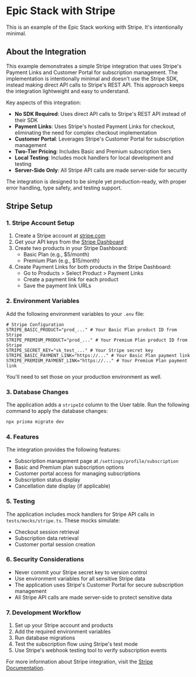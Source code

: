 # Epic Stack with Stripe

This is an example of the Epic Stack working with Stripe. It's intentionally
minimal.

## About the Integration

This example demonstrates a simple Stripe integration that uses Stripe's Payment
Links and Customer Portal for subscription management. The implementation is
intentionally minimal and doesn't use the Stripe SDK, instead making direct API
calls to Stripe's REST API. This approach keeps the integration lightweight and
easy to understand.

Key aspects of this integration:

- **No SDK Required**: Uses direct API calls to Stripe's REST API instead of
  their SDK
- **Payment Links**: Uses Stripe's hosted Payment Links for checkout,
  eliminating the need for complex checkout implementation
- **Customer Portal**: Leverages Stripe's Customer Portal for subscription
  management
- **Two-Tier Pricing**: Includes Basic and Premium subscription tiers
- **Local Testing**: Includes mock handlers for local development and testing
- **Server-Side Only**: All Stripe API calls are made server-side for security

The integration is designed to be simple yet production-ready, with proper error
handling, type safety, and testing support.

## Stripe Setup

### 1. Stripe Account Setup

1. Create a Stripe account at [stripe.com](https://stripe.com)
2. Get your API keys from the
   [Stripe Dashboard](https://dashboard.stripe.com/apikeys)
3. Create two products in your Stripe Dashboard:
   - Basic Plan (e.g., $5/month)
   - Premium Plan (e.g., $15/month)
4. Create Payment Links for both products in the Stripe Dashboard:
   - Go to Products > Select Product > Payment Links
   - Create a payment link for each product
   - Save the payment link URLs

### 2. Environment Variables

Add the following environment variables to your `.env` file:

```env
# Stripe Configuration
STRIPE_BASIC_PRODUCT="prod_..." # Your Basic Plan product ID from Stripe
STRIPE_PREMIUM_PRODUCT="prod_..." # Your Premium Plan product ID from Stripe
STRIPE_SECRET_KEY="sk_test_..." # Your Stripe secret key
STRIPE_BASIC_PAYMENT_LINK="https://..." # Your Basic Plan payment link
STRIPE_PREMIUM_PAYMENT_LINK="https://..." # Your Premium Plan payment link
```

You'll need to set those on your production environment as well.

### 3. Database Changes

The application adds a `stripeId` column to the User table. Run the following
command to apply the database changes:

```bash
npx prisma migrate dev
```

### 4. Features

The integration provides the following features:

- Subscription management page at `/settings/profile/subscription`
- Basic and Premium plan subscription options
- Customer portal access for managing subscriptions
- Subscription status display
- Cancellation date display (if applicable)

### 5. Testing

The application includes mock handlers for Stripe API calls in
`tests/mocks/stripe.ts`. These mocks simulate:

- Checkout session retrieval
- Subscription data retrieval
- Customer portal session creation

### 6. Security Considerations

- Never commit your Stripe secret key to version control
- Use environment variables for all sensitive Stripe data
- The application uses Stripe's Customer Portal for secure subscription
  management
- All Stripe API calls are made server-side to protect sensitive data

### 7. Development Workflow

1. Set up your Stripe account and products
2. Add the required environment variables
3. Run database migrations
4. Test the subscription flow using Stripe's test mode
5. Use Stripe's webhook testing tool to verify subscription events

For more information about Stripe integration, visit the
[Stripe Documentation](https://stripe.com/docs).
